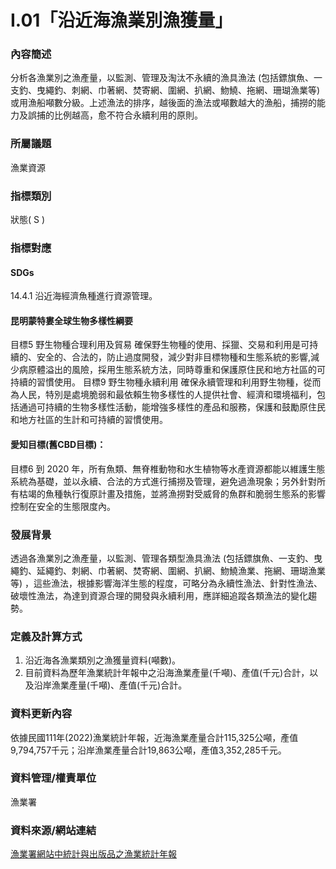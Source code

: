 # I.01「沿近海漁業別漁獲量」

<script type="text/javascript" src="http://cdn.mathjax.org/mathjax/latest/MathJax.js?config=TeX-AMS-MML_HTMLorMML"></script>

### 內容簡述
分析各漁業別之漁產量，以監測、管理及淘汰不永續的漁具漁法 (包括鏢旗魚、一支釣、曳繩釣、刺網、巾著網、焚寄網、圍網、扒網、魩鱙、拖網、珊瑚漁業等) 或用漁船噸數分級。上述漁法的排序，越後面的漁法或噸數越大的漁船，捕撈的能力及誤捕的比例越高，愈不符合永續利用的原則。

### 所屬議題
漁業資源
### 指標類別
狀態( S )
### 指標對應
#### SDGs
14.4.1
沿近海經濟魚種進行資源管理。
#### 昆明蒙特婁全球生物多樣性綱要
目標5 野生物種合理利用及貿易
確保野生物種的使用、採獵、交易和利用是可持續的、安全的、合法的，防​止​過​度​開​發，減少對非目標物種和生態系統的影響,減少病原體溢出的風險，採用生態系統方法，同時尊重和保護原住民和地方社區的可持續的習慣使用。
目標9 野生物種永續利用
確保永續管理和利用野生物種，從而為人民，特別是處境脆弱和最依賴生物多樣性的人提供社會、經濟和環境福利，包括通過可持續的生物多樣性活動，能增強多樣性的產品和服務，保護和鼓勵原住民和地方社區的生計和可持續的習慣使用。
#### 愛知目標(舊CBD目標)：
目標6
到 2020 年，所有魚類、無脊椎動物和水生植物等水產資源都能以維護生態系統為基礎，並以永續、合法的方式進行捕撈及管理，避免過漁現象；另外針對所有枯竭的魚種執行復原計畫及措施，並將漁撈對受威脅的魚群和脆弱生態系的影響控制在安全的生態限度內。
### 發展背景
透過各漁業別之漁產量，以監測、管理各類型漁具漁法 (包括鏢旗魚、一支釣、曳繩釣、延繩釣、刺網、巾著網、焚寄網、圍網、扒網、魩鱙漁業、拖網、珊瑚漁業等) ，這些漁法，根據影響海洋生態的程度，可略分為永續性漁法、針對性漁法、破壞性漁法，為達到資源合理的開發與永續利用，應詳細追蹤各類漁法的變化趨勢。
### 定義及計算方式
1. 沿近海各漁業類別之漁獲量資料(噸數)。
2. 目前資料為歷年漁業統計年報中之沿海漁業產量(千噸)、產值(千元)合計，以及沿岸漁業產量(千噸)、產值(千元)合計。
### 資料更新內容
依據民國111年(2022)漁業統計年報，近海漁業產量合計115,325公噸，產值9,794,757千元；沿岸漁業產量合計19,863公噸，產值3,352,285千元。
### 資料管理/權責單位
漁業署
### 資料來源/網站連結
[漁業署網站中統計與出版品之漁業統計年報](https://www.fa.gov.tw/cht/PublicationsFishYear/index.aspx)
